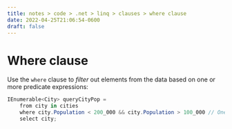 ```yaml
---
title: notes > code > .net > linq > clauses > where clause
date: 2022-04-25T21:06:54-0600
draft: false
---
```

# Where clause
Use the `where` clause to *filter* out elements from the data based on one or more predicate expressions:

```cs
IEnumerable<City> queryCityPop =
    from city in cities
    where city.Population < 200_000 && city.Population > 100_000 // One predicate, two conditions.
    select city;
```
